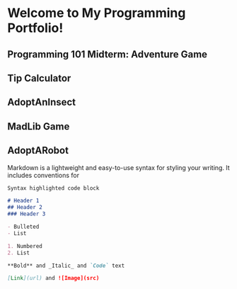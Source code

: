 # Welcome to My Programming Portfolio! 

## Programming 101 Midterm: Adventure Game

## Tip Calculator 

## AdoptAnInsect

## MadLib Game 

## AdoptARobot 



Markdown is a lightweight and easy-to-use syntax for styling your writing. It includes conventions for

```markdown
Syntax highlighted code block

# Header 1
## Header 2
### Header 3

- Bulleted
- List

1. Numbered
2. List

**Bold** and _Italic_ and `Code` text

[Link](url) and ![Image](src)
```
